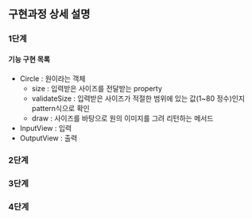 ## 구현과정 상세 설명

### 1단계

#### 기능 구현 목록

- Circle : 원이라는 객체
  - size : 입력받은 사이즈를 전달받는 property
  - validateSize : 입력받은 사이즈가 적절한 범위에 있는 값(1~80 정수)인지 pattern식으로 확인
  - draw : 사이즈를 바탕으로 원의 이미지를 그려 리턴하는 메서드
- InputView : 입력
- OutputView : 출력

### 2단계

### 3단계

### 4단계